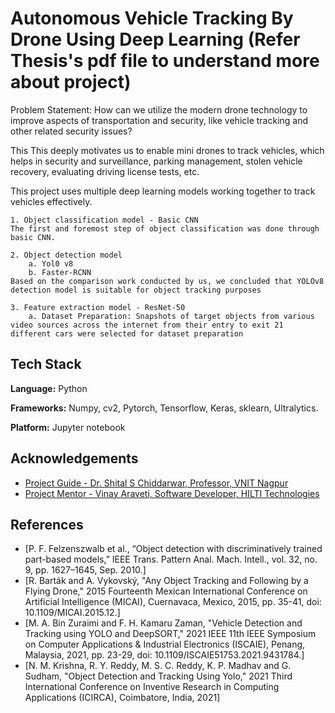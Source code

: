
# Autonomous Vehicle Tracking By Drone Using Deep Learning (Refer Thesis's pdf file to understand more about project)

Problem Statement: How can we utilize the modern drone technology to improve aspects of transportation and security, like vehicle tracking and other related security issues?

This This deeply motivates us to enable mini drones to track vehicles, which helps in security and surveillance, parking management, stolen vehicle recovery, evaluating driving license tests, etc.

This project uses multiple deep learning models working together to track vehicles effectively.

    1. Object classification model - Basic CNN
    The first and foremost step of object classification was done through basic CNN.  

    2. Object detection model
        a. Yol0 v8 
        b. Faster-RCNN 
    Based on the comparison work conducted by us, we concluded that YOLOv8 detection model is suitable for object tracking purposes

    3. Feature extraction model - ResNet-50
        a. Dataset Preparation: Snapshots of target objects from various video sources across the internet from their entry to exit 21 different cars were selected for dataset preparation 

## Tech Stack

**Language:** Python

**Frameworks:** Numpy, cv2, Pytorch, Tensorflow, Keras, sklearn, Ultralytics.

**Platform:** Jupyter notebook


## Acknowledgements

 - [Project Guide - Dr. Shital S Chiddarwar, Professor, VNIT Nagpur](https://www.linkedin.com/in/shital-chiddarwar-ph-d-5a7173b6/)
 - [Project Mentor - Vinay Araveti, Software Developer, HILTI Technologies](https://www.linkedin.com/in/araveti-vinay/)

## References
- [P. F. Felzenszwalb et al., “Object detection with discriminatively trained part-based models,” IEEE Trans. Pattern Anal. Mach. Intell., vol. 32, no. 9, pp. 1627–1645, Sep. 2010.]
- [R. Barták and A. Vykovský, "Any Object Tracking and Following by a Flying Drone," 2015 Fourteenth Mexican International Conference on Artificial Intelligence (MICAI), Cuernavaca, Mexico, 2015, pp. 35-41, doi: 10.1109/MICAI.2015.12.]
- [M. A. Bin Zuraimi and F. H. Kamaru Zaman, "Vehicle Detection and Tracking using YOLO and DeepSORT," 2021 IEEE 11th IEEE Symposium on Computer Applications & Industrial Electronics (ISCAIE), Penang, Malaysia, 2021, pp. 23-29, doi: 10.1109/ISCAIE51753.2021.9431784.]
- [N. M. Krishna, R. Y. Reddy, M. S. C. Reddy, K. P. Madhav and G. Sudham, "Object Detection and Tracking Using Yolo," 2021 Third International Conference on Inventive Research in Computing Applications (ICIRCA), Coimbatore, India, 2021]

